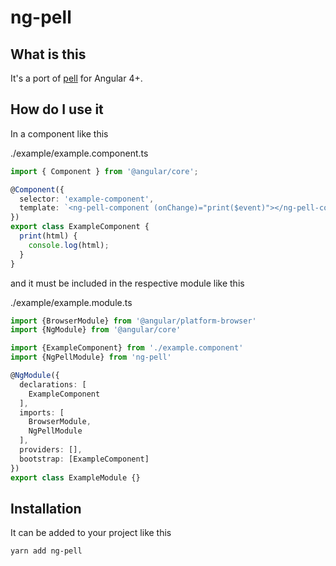 # ng-pell
## What is this

It's a port of [pell](https://github.com/jaredreich/pell) for Angular 4+. 

## How do I use it

In a component like this

./example/example.component.ts
```typescript
import { Component } from '@angular/core';

@Component({
  selector: 'example-component',
  template: `<ng-pell-component (onChange)="print($event)"></ng-pell-component>`
})
export class ExampleComponent {
  print(html) {
    console.log(html);
  }
}
```

and it must be included in the respective module like this

./example/example.module.ts

```typescript
import {BrowserModule} from '@angular/platform-browser'
import {NgModule} from '@angular/core'

import {ExampleComponent} from './example.component'
import {NgPellModule} from 'ng-pell'

@NgModule({
  declarations: [
    ExampleComponent
  ],
  imports: [
    BrowserModule,
    NgPellModule
  ],
  providers: [],
  bootstrap: [ExampleComponent]
})
export class ExampleModule {}
```

## Installation

It can be added to your project like this

```bash
yarn add ng-pell
```
